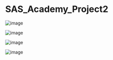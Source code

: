 # SAS_Academy_Project2

![image](https://user-images.githubusercontent.com/54287482/219621009-cb6cdcb3-06c7-4397-bb20-d5bba1d6cb0a.png)


![image](https://user-images.githubusercontent.com/54287482/219621207-92597f08-c8f7-4b14-b558-de4d671a4680.png)


![image](https://user-images.githubusercontent.com/54287482/219621388-12348cde-8f00-4d0e-812e-1d52cd56750a.png)


![image](https://user-images.githubusercontent.com/54287482/219621720-c07131c4-9a6e-427f-8007-7a83a1e9f960.png)
